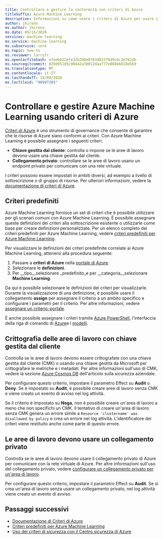 ```yaml
---
title: Controllare e gestire la conformità con criteri di Azure
titleSuffix: Azure Machine Learning
description: Informazioni su come usare i criteri di Azure per usare i criteri predefiniti per Azure Machine Learning.
author: jhirono
ms.author: jhirono
ms.date: 09/15/2020
services: machine-learning
ms.service: machine-learning
ms.subservice: core
ms.topic: how-to
ms.reviewer: larryfr
ms.openlocfilehash: e7eebb22efe32b290e078348337049c6c3e762db
ms.sourcegitcommit: 829d951d5c90442a38012daaf77e86046018e5b9
ms.translationtype: MT
ms.contentlocale: it-IT
ms.lasthandoff: 10/09/2020
ms.locfileid: "90997205"
---
```

# <a name="audit-and-manage-azure-machine-learning-using-azure-policy"></a>Controllare e gestire Azure Machine Learning usando criteri di Azure

[Criteri di Azure](/azure/governance/policy) è uno strumento di governance che consente di garantire che le risorse di Azure siano conformi ai criteri. Con Azure Machine Learning è possibile assegnare i seguenti criteri:

* **Chiave gestita dal cliente**: controlla o impone se le aree di lavoro devono usare una chiave gestita dal cliente.
* **Collegamento privato**: controllare se le aree di lavoro usano un endpoint privato per comunicare con una rete virtuale.

I criteri possono essere impostati in ambiti diversi, ad esempio a livello di sottoscrizione o di gruppo di risorse. Per ulteriori informazioni, vedere la [documentazione di criteri di Azure](/azure/governance/policy/overview).

## <a name="built-in-policies"></a>Criteri predefiniti

Azure Machine Learning fornisce un set di criteri che è possibile utilizzare per gli scenari comuni con Azure Machine Learning. È possibile assegnare queste definizioni dei criteri alla sottoscrizione esistente o utilizzarle come base per creare definizioni personalizzate. Per un elenco completo dei criteri predefiniti per Azure Machine Learning, vedere [criteri predefiniti per Azure Machine Learning](/azure/governance/policy/samples/built-in-policies#machine-learning).

Per visualizzare le definizioni dei criteri predefinite correlate ai Azure Machine Learning, attenersi alla procedura seguente:

1. Passare a __criteri di Azure__ nella [portale di Azure](https://portal.azure.com).
1. Selezionare le __definizioni__.
1. Per __tipo__selezionare _predefinito_e per __categoria__selezionare __Machine Learning__.

Da qui è possibile selezionare le definizioni dei criteri per visualizzarle. Durante la visualizzazione di una definizione, è possibile usare il collegamento __assign__ per assegnare il criterio a un ambito specifico e configurare i parametri per il criterio. Per altre informazioni, vedere [assegnare un criterio-portale](/azure/governance/policy/assign-policy-portal).

È anche possibile assegnare i criteri tramite [Azure PowerShell](/azure/governance/policy/assign-policy-powershell), l'interfaccia della riga di comando di [Azure](https://docs.microsoft.com/azure/governance/policy/assign-policy-azurecli)e i [modelli](/azure/governance/policy/assign-policy-template).

## <a name="workspaces-encryption-with-customer-managed-key"></a>Crittografia delle aree di lavoro con chiave gestita dal cliente

Controlla se le aree di lavoro devono essere crittografate con una chiave gestita dal cliente (CMK) o usando una chiave gestita da Microsoft per crittografare le metriche e i metadati. Per altre informazioni sull'uso di CMK, vedere la sezione [Azure Cosmos DB](concept-enterprise-security.md#azure-cosmos-db) dell'articolo sulla sicurezza aziendale.

Per configurare questo criterio, impostare il parametro Effect su __Audit__ o __Deny__. Se è impostato su __Audit__, è possibile creare aree di lavoro senza CMK e viene creato un evento di avviso nel log attività.

Se il criterio è impostato su __Nega__, non è possibile creare un'area di lavoro a meno che non specifichi un CMK. Il tentativo di creare un'area di lavoro senza CMK genera un errore simile a `Resource 'clustername' was disallowed by policy` e crea un errore nel log attività. L'identificatore dei criteri viene restituito anche come parte di questo errore.

## <a name="workspaces-should-use-private-link"></a>Le aree di lavoro devono usare un collegamento privato

Controlla se le aree di lavoro devono usare il collegamento privato di Azure per comunicare con la rete virtuale di Azure. Per altre informazioni sull'uso del collegamento privato, vedere [configurare un collegamento privato per un'area di lavoro](how-to-configure-private-link.md).

Per configurare questo criterio, impostare il parametro Effect su __Audit__. Se si crea un'area di lavoro senza usare un collegamento privato, nel log attività viene creato un evento di avviso.

## <a name="next-steps"></a>Passaggi successivi

* [Documentazione di Criteri di Azure](/azure/governance/policy/overview)
* [Criteri predefiniti per Azure Machine Learning](policy-reference.md)
* [Uso dei criteri di sicurezza con il Centro sicurezza di Azure](/azure/security-center/tutorial-security-policy)